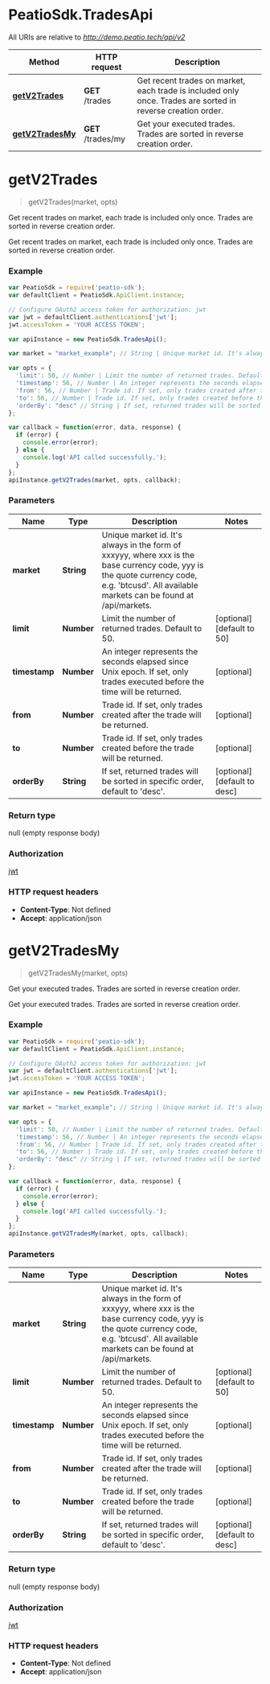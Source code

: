 # PeatioSdk.TradesApi

All URIs are relative to *http://demo.peatio.tech/api/v2*

Method | HTTP request | Description
------------- | ------------- | -------------
[**getV2Trades**](TradesApi.md#getV2Trades) | **GET** /trades | Get recent trades on market, each trade is included only once. Trades are sorted in reverse creation order.
[**getV2TradesMy**](TradesApi.md#getV2TradesMy) | **GET** /trades/my | Get your executed trades. Trades are sorted in reverse creation order.


<a name="getV2Trades"></a>
# **getV2Trades**
> getV2Trades(market, opts)

Get recent trades on market, each trade is included only once. Trades are sorted in reverse creation order.

Get recent trades on market, each trade is included only once. Trades are sorted in reverse creation order.

### Example
```javascript
var PeatioSdk = require('peatio-sdk');
var defaultClient = PeatioSdk.ApiClient.instance;

// Configure OAuth2 access token for authorization: jwt
var jwt = defaultClient.authentications['jwt'];
jwt.accessToken = 'YOUR ACCESS TOKEN';

var apiInstance = new PeatioSdk.TradesApi();

var market = "market_example"; // String | Unique market id. It's always in the form of xxxyyy, where xxx is the base currency code, yyy is the quote currency code, e.g. 'btcusd'. All available markets can be found at /api/markets.

var opts = { 
  'limit': 50, // Number | Limit the number of returned trades. Default to 50.
  'timestamp': 56, // Number | An integer represents the seconds elapsed since Unix epoch. If set, only trades executed before the time will be returned.
  'from': 56, // Number | Trade id. If set, only trades created after the trade will be returned.
  'to': 56, // Number | Trade id. If set, only trades created before the trade will be returned.
  'orderBy': "desc" // String | If set, returned trades will be sorted in specific order, default to 'desc'.
};

var callback = function(error, data, response) {
  if (error) {
    console.error(error);
  } else {
    console.log('API called successfully.');
  }
};
apiInstance.getV2Trades(market, opts, callback);
```

### Parameters

Name | Type | Description  | Notes
------------- | ------------- | ------------- | -------------
 **market** | **String**| Unique market id. It&#39;s always in the form of xxxyyy, where xxx is the base currency code, yyy is the quote currency code, e.g. &#39;btcusd&#39;. All available markets can be found at /api/markets. | 
 **limit** | **Number**| Limit the number of returned trades. Default to 50. | [optional] [default to 50]
 **timestamp** | **Number**| An integer represents the seconds elapsed since Unix epoch. If set, only trades executed before the time will be returned. | [optional] 
 **from** | **Number**| Trade id. If set, only trades created after the trade will be returned. | [optional] 
 **to** | **Number**| Trade id. If set, only trades created before the trade will be returned. | [optional] 
 **orderBy** | **String**| If set, returned trades will be sorted in specific order, default to &#39;desc&#39;. | [optional] [default to desc]

### Return type

null (empty response body)

### Authorization

[jwt](../README.md#jwt)

### HTTP request headers

 - **Content-Type**: Not defined
 - **Accept**: application/json

<a name="getV2TradesMy"></a>
# **getV2TradesMy**
> getV2TradesMy(market, opts)

Get your executed trades. Trades are sorted in reverse creation order.

Get your executed trades. Trades are sorted in reverse creation order.

### Example
```javascript
var PeatioSdk = require('peatio-sdk');
var defaultClient = PeatioSdk.ApiClient.instance;

// Configure OAuth2 access token for authorization: jwt
var jwt = defaultClient.authentications['jwt'];
jwt.accessToken = 'YOUR ACCESS TOKEN';

var apiInstance = new PeatioSdk.TradesApi();

var market = "market_example"; // String | Unique market id. It's always in the form of xxxyyy, where xxx is the base currency code, yyy is the quote currency code, e.g. 'btcusd'. All available markets can be found at /api/markets.

var opts = { 
  'limit': 50, // Number | Limit the number of returned trades. Default to 50.
  'timestamp': 56, // Number | An integer represents the seconds elapsed since Unix epoch. If set, only trades executed before the time will be returned.
  'from': 56, // Number | Trade id. If set, only trades created after the trade will be returned.
  'to': 56, // Number | Trade id. If set, only trades created before the trade will be returned.
  'orderBy': "desc" // String | If set, returned trades will be sorted in specific order, default to 'desc'.
};

var callback = function(error, data, response) {
  if (error) {
    console.error(error);
  } else {
    console.log('API called successfully.');
  }
};
apiInstance.getV2TradesMy(market, opts, callback);
```

### Parameters

Name | Type | Description  | Notes
------------- | ------------- | ------------- | -------------
 **market** | **String**| Unique market id. It&#39;s always in the form of xxxyyy, where xxx is the base currency code, yyy is the quote currency code, e.g. &#39;btcusd&#39;. All available markets can be found at /api/markets. | 
 **limit** | **Number**| Limit the number of returned trades. Default to 50. | [optional] [default to 50]
 **timestamp** | **Number**| An integer represents the seconds elapsed since Unix epoch. If set, only trades executed before the time will be returned. | [optional] 
 **from** | **Number**| Trade id. If set, only trades created after the trade will be returned. | [optional] 
 **to** | **Number**| Trade id. If set, only trades created before the trade will be returned. | [optional] 
 **orderBy** | **String**| If set, returned trades will be sorted in specific order, default to &#39;desc&#39;. | [optional] [default to desc]

### Return type

null (empty response body)

### Authorization

[jwt](../README.md#jwt)

### HTTP request headers

 - **Content-Type**: Not defined
 - **Accept**: application/json

